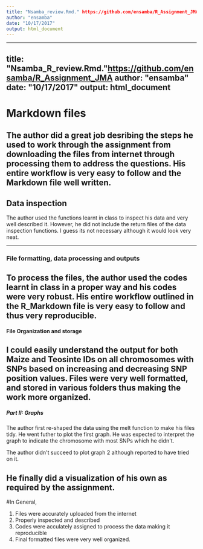 ```yaml
---
title: "Nsamba_review.Rmd." https://github.com/ensamba/R_Assignment_JMA
author: "ensamba"
date: "10/17/2017"
output: html_document
---
```


---
title: "Nsamba_R_review.Rmd."https://github.com/ensamba/R_Assignment_JMA
author: "ensamba"
date: "10/17/2017"
output: html_document
---
#     Markdown files
The author did a great job desribing the steps he used to work through the assignment from downloading the files from internet through processing them to address the questions. His entire workflow is very easy to follow and the Markdown file well written.
---

##    Data inspection
The author used the functions learnt in class to inspect his data and very well described it. However, he did not include the return files of the data inspection functions. I guess its not necessary although it would look very neat.

---

###   File formatting, data processing and outputs
To process the files, the author used the codes learnt in class in a proper way and his codes were very robust. His entire workflow outlined in the R_Markdown file is very easy to follow and thus very reproducible.
---

####  File Organization and storage
I could easily understand the output for both Maize and Teosinte IDs on all chromosomes with SNPs based on increasing and decreasing SNP position values. Files were very well formatted, and stored in various folders thus making the work more organized. 
---

##### Part II: Graphs
The author first re-shaped the data using the melt function to make his files tidy. He went futher to plot the first graph. He was expected to interpret the graph to indicate the chromosome with most SNPs which he didn't.

The author didn't succeed to plot graph 2 although reported to have tried on it.

He finally did a visualization of his own as required by the assignment.
---


#In General,
1. Files were accurately uploaded from the internet
2. Properly inspected and described
3. Codes were acculately assigned to process the data making it reproducible
4. Final formatted files were very well organized.